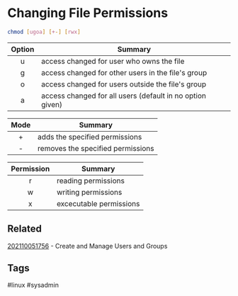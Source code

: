 # Changing File Permissions
```bash
chmod [ugoa] [+-] [rwx]
```
|    Option     |    Summary                                                   |
|    :-:        |    -                                                         |
|    u          |    access changed for user who owns the file                 |
|    g          |    access changed for other users in the file's group        |
|    o          |    access changed for users outside the file's group         |
|    a          |    access changed for all users (default in no option given) |

|    Mode       |    Summary                                                   |
|    :-:        |    -                                                         |
|    +          |    adds the specified permissions                            |
|    -          |    removes the specified permissions                         |

|    Permission |    Summary                                                   |
|    :-:        |    -                                                         |
|    r          |    reading permissions                                       |
|    w          |    writing permissions                                       |
|    x          |    excecutable permissions                                   |


## Related
[202110051756](../202110051756) - Create and Manage Users and Groups


## Tags
#linux #sysadmin
